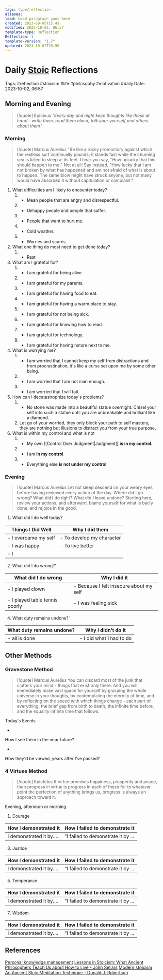 ```yaml
---
tags: type/reflection
aliases: 
lead: Lead paragraph goes here
created: 2023-09-06T15:41
modified: 2023-10-02, 06:57
template-type: Reflection
Reflection: 1
template-version: "1.7"
updated: 2023-10-02T20:56
---
```



# Daily [Stoic](../SLIP-BOX/Stoicism.md) Reflections

Tags:  #reflection #stoicism #life #philosophy #motivation #daily 
Date: 2023-10-02, 06:57

## Morning and Evening

> [!quote] Epicious 
> _"Every day and night keep thoughts like these at hand - write them, read them aloud, talk your yourself and others about them"_

### Morning

> [!quote] Marcus Aurelius
> "Be like a rocky promontory against which the restless surf continually pounds; it stands fast while the churning sea is lulled to sleep at its feet. I hear you say, "How unlucky that this should happen to me!" Not at all! Say instead, "How lucky that I am not broken by what has happened and am not afraid of what is about to happen. The same blow might have struck anyone, but not many would have absorbed it without capitulation or complaint."

1. What difficulties am I likely to encounter today?
	1. - Mean people that are angry and disrespectful. 
	2. - Unhappy people and people that suffer. 
	3. - People that want to hurt me. 
	4. - Cold weather. 
	5. - Worries and scares. 
2. What one thing do most need to get done today?
	1. - Rest
3. What am I grateful for?
	1. - I am grateful for being alive. 
	2. - I am grateful for my parents.
	3. - I am grateful for having food to eat.
	4. - I am grateful for having a warm place to stay.
	5. - I am grateful for not being sick. 
	6. - I am grateful for knowing how to read.
	7. - I am grateful for technology.
	8. - I am grateful for having nature next to me.
4. What is worrying me?
	1. - I am worried that I cannot keep my self from distractions and from procrastination, it's like a curse set upon me by some other being. 
	2. - I am worried that I am not man enough. 
	3. - I am worried that I will fail. 
5. How can I decatastrophize today's problems?
	1. - No stone was made into a beautiful statue overnight. Chisel your self into such a statue until you are unbreakable and brilliant like a diamond.
	2. Let go of your worried, they only block your path to self mastery, they are nothing but illusions to distract you from your true purpose. 
6. What is within my control and what is not
	1. - My own [[Control Over Judgment|Judgment]] **is in my control**.
	2. - I am **in my control**.
	3. - Everything else **is not under my control**

### Evening

> [!quote] Marcus Aurelius
> Let not sleep descend on your weary eyes before having reviewed every action of the day. Where did I go wrong? What did I do right? What did I leave undone? Starting here, review your actions, and afterward, blame yourself for what is badly done, and rejoice in the good.

1. What did I do well today?

| Things I Did Well | Why I did them |
| ------------------- | ---------------- |
| - I overcame my self | - To develop my character |
| - I was happy | - To live better |
| - I  | |
2. What did I do wrong?' 

| What did I do wrong | Why I did it |
| ------------------- | ---------------- |
| - I played clown | - Because I felt insecure about my self |
| - I played table tennis poorly | - I was feeling sick |

4. What duty remains undone?'

| What duty remains undone? | Why I didn't do it |
| ------------------- | ---------------- |
| -  all is done  | - I did what I had to do             |

## Other Methods

### Gravestone Method

> [!quote] Marcus Aurelius
> You can discard most of the junk that clutters your mind - things that exist only there. And you will immediately make vast space for yourself by grasping the whole universe in your thoughts, by contemplating the eternity of time, and by reflecting on the speed with which things change - each part of everything, the brief gap from birth to death, the infinite time before, and the equality infinite time that follows. 

Today's Events 

-

How I see them in the near future? 

-

How they'd be viewed, years after I've passed?

### 4 Virtues Method

> [!quote] Epictetus 
> If virtue promises happiness, prosperity and peace, then progress in virtue is progress in each of these for to whatever point the perfection of anything brings us, progress is always an approach toward it.

Evening, afternoon or morning

1. Courage 

| How I demonstrated it  | How I failed to demonstrate it |
| ------------------- | ---------------- |
| I demonstrated it by....                 | "I failed to demonstrate it by ...              |

3. Justice

| How I demonstrated it  | How I failed to demonstrate it |
| ------------------- | ---------------- |
| I demonstrated it by....                 | "I failed to demonstrate it by ...             

5. Temperance

| How I demonstrated it  | How I failed to demonstrate it |
| ------------------- | ---------------- |
| I demonstrated it by....                 | "I failed to demonstrate it by ...             

7. Wisdom

| How I demonstrated it  | How I failed to demonstrate it |
| ------------------- | ---------------- |
| I demonstrated it by....                 | "I failed to demonstrate it by ...             

## References

[Personal knowledge management](Personal%20knowledge%20management.md)
[Lessons in Stoicism: What Ancient Philosophers Teach Us about How to Live - John Sellars](https://books.google.cz/books/about/Lessons_in_Stoicism.html?id=ky84zQEACAAJ&redir_esc=y)
[Modern stoicism](https://modernstoicism.com/)
[An Ancient Stoic Meditation Technique – Donald J. Robertson](https://donaldrobertson.name/2017/03/22/an-ancient-stoic-meditation-technique/)


